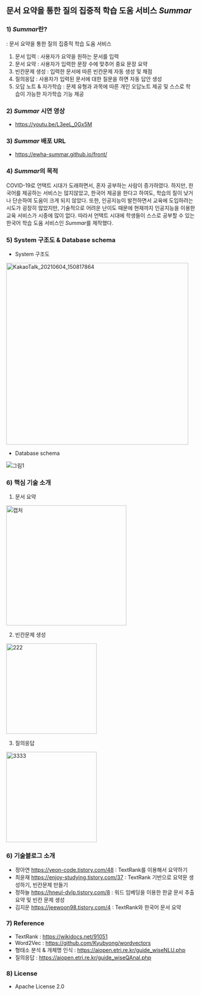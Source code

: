 ## 문서 요약을 통한 질의 집중적 학습 도움 서비스 *Summar*

### 1) *Summar*란?
: 문서 요약을 통한 질의 집중적 학습 도움 서비스
1. 문서 입력 : 사용자가 요약을 원하는 문서를 입력
2. 문서 요약 : 사용자가 입력한 문장 수에 맞추어 중요 문장 요약
3. 빈칸문제 생성 : 입력한 문서에 따른 빈칸문제 자동 생성 및 채점
4. 질의응답 : 사용자가 입력된 문서에 대한 질문을 하면 자동 답안 생성
5. 오답 노트 & 자가학습 : 문제 유형과 과목에 따른 개인 오답노트 제공 및 스스로 학습이 가능한 자가학습 기능 제공

### 2) *Summar* 시연 영상
- https://youtu.be/L3eeL_0Gx5M

### 3) *Summar* 배포 URL
- https://ewha-summar.github.io/front/

### 4) *Summar*의 목적
COVID-19로 언택트 시대가 도래하면서, 혼자 공부하는 사람이 증가하였다. 하지만, 한국어를 제공하는 서비스는 많지않았고, 한국어 제공을 한다고 하여도, 학습의 질이 낮거나 단순하여 도움이 크게 되지 않았다. 또한, 인공지능이 발전하면서 교육에 도입하려는 시도가 굉장히 많았지만, 기술적으로 어려운 난이도 때문에 현재까지 인공지능을 이용한 교육 서비스가 시중에 많이 없다.
따라서 언택트 시대에 학생들이 스스로 공부할 수 있는 한국어 학습 도움 서비스인 *Summar*를 제작했다.

### 5) System 구조도 & Database schema
- System 구조도

<img width="485" alt="KakaoTalk_20210604_150817864" src="https://user-images.githubusercontent.com/66114269/120763334-124da280-c552-11eb-9ea4-9244919a15e0.png">

- Database schema

![그림1](https://user-images.githubusercontent.com/66114269/120765774-812bfb00-c554-11eb-9a67-f3151eac1e0f.png)

### 6) 핵심 기술 소개
1. 문서 요약
<img width="320" alt="캡처" src="https://user-images.githubusercontent.com/66114269/120769549-34e2ba00-c558-11eb-87a1-9bff4c6e4964.PNG">

2. 빈칸문제 생성
<img width="241" alt="222" src="https://user-images.githubusercontent.com/66114269/120769740-60fe3b00-c558-11eb-9448-117bcb1d5a18.PNG">

3. 질의응답
<img width="241" alt="3333" src="https://user-images.githubusercontent.com/66114269/120769880-85f2ae00-c558-11eb-923a-4b29c2299e78.PNG">


### 6) 기술블로그 소개
- 정아연 https://yeon-code.tistory.com/48
  : TextRank를 이용해서 요약하기
- 최윤재 https://enjoy-studying.tistory.com/37
  : TextRank 기반으로 요약문 생성하기, 빈칸문제 만들기
- 정하늘 https://hneul-dvlp.tistory.com/8
  : 워드 임베딩을 이용한 한글 문서 추출 요약 및 빈칸 문제 생성
- 김지운 https://jeewoon98.tistory.com/4
  : TextRank와 한국어 문서 요약
  

### 7) Reference
- TextRank : https://wikidocs.net/91051
- Word2Vec : https://github.com/Kyubyong/wordvectors
- 형태소 분석 & 개체명 인식 : https://aiopen.etri.re.kr/guide_wiseNLU.php
- 질의응답 : https://aiopen.etri.re.kr/guide_wiseQAnal.php

### 8) License
- Apache License 2.0
